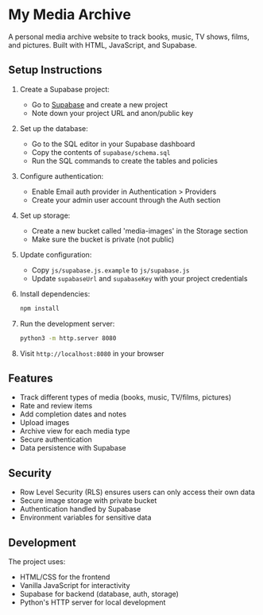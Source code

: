 # My Media Archive

A personal media archive website to track books, music, TV shows, films, and pictures. Built with HTML, JavaScript, and Supabase.

## Setup Instructions

1. Create a Supabase project:
   - Go to [Supabase](https://supabase.com) and create a new project
   - Note down your project URL and anon/public key

2. Set up the database:
   - Go to the SQL editor in your Supabase dashboard
   - Copy the contents of `supabase/schema.sql`
   - Run the SQL commands to create the tables and policies

3. Configure authentication:
   - Enable Email auth provider in Authentication > Providers
   - Create your admin user account through the Auth section

4. Set up storage:
   - Create a new bucket called 'media-images' in the Storage section
   - Make sure the bucket is private (not public)

5. Update configuration:
   - Copy `js/supabase.js.example` to `js/supabase.js`
   - Update `supabaseUrl` and `supabaseKey` with your project credentials

6. Install dependencies:
   ```bash
   npm install
   ```

7. Run the development server:
   ```bash
   python3 -m http.server 8080
   ```

8. Visit `http://localhost:8080` in your browser

## Features

- Track different types of media (books, music, TV/films, pictures)
- Rate and review items
- Add completion dates and notes
- Upload images
- Archive view for each media type
- Secure authentication
- Data persistence with Supabase

## Security

- Row Level Security (RLS) ensures users can only access their own data
- Secure image storage with private bucket
- Authentication handled by Supabase
- Environment variables for sensitive data

## Development

The project uses:
- HTML/CSS for the frontend
- Vanilla JavaScript for interactivity
- Supabase for backend (database, auth, storage)
- Python's HTTP server for local development 